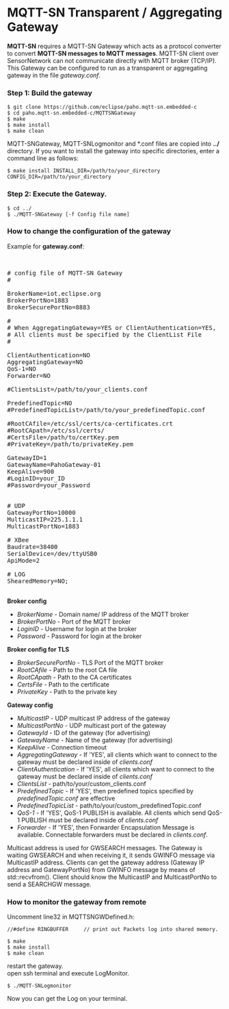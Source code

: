 # MQTT-SN Transparent / Aggregating Gateway

**MQTT-SN** requires a MQTT-SN Gateway which acts as a protocol converter to convert **MQTT-SN messages to MQTT messages**. MQTT-SN client over SensorNetwork can not communicate directly with MQTT broker (TCP/IP).
This Gateway can be configured to run as a transparent or aggregating gateway in the file *gateway.conf*.

### **Step 1: Build the gateway**
````
$ git clone https://github.com/eclipse/paho.mqtt-sn.embedded-c
$ cd paho.mqtt-sn.embedded-c/MQTTSNGateway
$ make
$ make install
$ make clean
````
MQTT-SNGateway, MQTT-SNLogmonitor and *.conf files are copied into **../** directory.
If you want to install the gateway into specific directories, enter a command line as follows:
````
$ make install INSTALL_DIR=/path/to/your_directory CONFIG_DIR=/path/to/your_directory
````


### **Step 2: Execute the Gateway.**

````
$ cd ../
$ ./MQTT-SNGateway [-f Config file name]
````


### How to change the configuration of the gateway
Example for **gateway.conf**:

<pre><dev>

# config file of MQTT-SN Gateway
#

BrokerName=iot.eclipse.org
BrokerPortNo=1883
BrokerSecurePortNo=8883

#
# When AggregatingGateway=YES or ClientAuthentication=YES,
# All clients must be specified by the ClientList File
#

ClientAuthentication=NO
AggregatingGateway=NO
QoS-1=NO
Forwarder=NO

#ClientsList=/path/to/your_clients.conf

PredefinedTopic=NO
#PredefinedTopicList=/path/to/your_predefinedTopic.conf

#RootCAfile=/etc/ssl/certs/ca-certificates.crt
#RootCApath=/etc/ssl/certs/
#CertsFile=/path/to/certKey.pem
#PrivateKey=/path/to/privateKey.pem

GatewayID=1
GatewayName=PahoGateway-01
KeepAlive=900
#LoginID=your_ID
#Password=your_Password


# UDP
GatewayPortNo=10000
MulticastIP=225.1.1.1
MulticastPortNo=1883

# XBee
Baudrate=38400
SerialDevice=/dev/ttyUSB0
ApiMode=2

# LOG
ShearedMemory=NO;

</dev></pre>

**Broker config**
* *BrokerName* - Domain name/ IP address of the MQTT broker
* *BrokerPortNo* - Port of the MQTT broker
* *LoginID* - Username for login at the broker
* *Password* - Password for login at the broker

**Broker config for TLS**
* *BrokerSecurePortNo* - TLS Port of the MQTT broker
* *RootCAfile* - Path to the root CA file
* *RootCApath* - Path to the CA certificates
* *CertsFile* - Path to the certificate
* *PrivateKey* - Path to the private key

**Gateway config**
* *MulticastIP* - UDP multicast IP address of the gateway
* *MulticastPortNo* - UDP multicast port of the gateway
* *GatewayId* - ID of the gateway (for advertising)
* *GatewayName* - Name of the gateway (for advertising)
* *KeepAlive* - Connection timeout
* *AggregatingGateway* - If 'YES', all clients which want to connect to the gateway must be declared inside of *clients.conf*
* *ClientAuthentication* - If 'YES', all clients which want to connect to the gateway must be declared inside of *clients.conf*
* *ClientsList* - path/to/your/custom_clients.conf
* *PredefinedTopic* - If 'YES', then predefined topics specified by *predefinedTopic.conf* are effective
* *PredefinedTopicList* - path/to/your/custom_predefinedTopic.conf
* *QoS-1* - If 'YES', QoS-1 PUBLISH is available. All clients which send QoS-1 PUBLISH must be declared inside of *clients.conf*
* *Forwarder* - If 'YES', then Forwarder Encapsulation Message is available. Connectable forwarders must be declared in *clients.conf*.

Multicast address is used for GWSEARCH messages. The Gateway is waiting GWSEARCH  and when receiving it,
it sends GWINFO message via MulticastIP address. Clients can get the gateway address (Gateway IP address
and GatewayPortNo) from GWINFO message by means of std::recvfrom(). Client should know the MulticastIP and
MulticastPortNo to send a SEARCHGW message.

### How to monitor the gateway from remote

Uncomment line32 in MQTTSNGWDefined.h:

`//#define RINGBUFFER     // print out Packets log into shared memory.`    
````    
$ make   
$ make install 
$ make clean
````
restart the gateway.    
open ssh terminal and execute LogMonitor.

````
$ ./MQTT-SNLogmonitor
````    

Now you can get the Log on your terminal.

